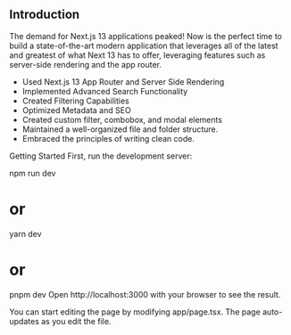 ## Introduction
The demand for Next.js 13 applications peaked! Now is the perfect time to build a state-of-the-art modern application that leverages all of the latest and greatest of what Next 13 has to offer, leveraging features such as server-side rendering and the app router. 
 
- Used Next.js 13 App Router and Server Side Rendering
- Implemented Advanced Search Functionality
- Created Filtering Capabilities
- Optimized Metadata and SEO
- Created custom filter, combobox, and modal elements
- Maintained a well-organized file and folder structure.
- Embraced the principles of writing clean code.

Getting Started
First, run the development server:

npm run dev
# or
yarn dev
# or
pnpm dev
Open http://localhost:3000 with your browser to see the result.

You can start editing the page by modifying app/page.tsx. The page auto-updates as you edit the file.
